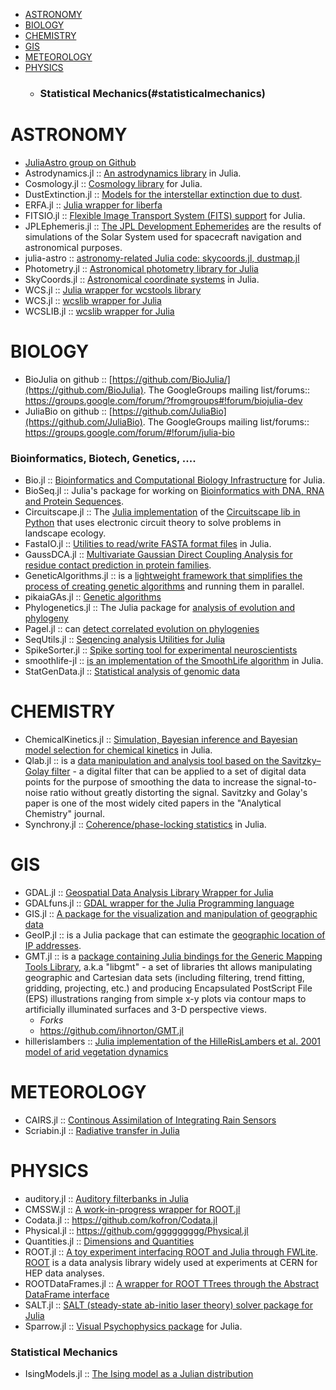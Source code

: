 * [ASTRONOMY](#astronomy)
* [BIOLOGY](#biology)
* [CHEMISTRY](#chemistry)
* [GIS](#gis)
* [METEOROLOGY](#meteorology)
* [PHYSICS](#physics)
   * ### Statistical Mechanics(#statisticalmechanics)


# ASTRONOMY 
* [JuliaAstro group on Github](https://JuliaAstro.github.io)
* Astrodynamics.jl :: [An astrodynamics library](https://github.com/helgee/Astrodynamics.jl) in Julia.
* Cosmology.jl :: [Cosmology library](https://github.com/JuliaAstro/Cosmology.jl) for Julia.
* DustExtinction.jl :: [Models for the interstellar extinction due to dust](https://github.com/JuliaAstro/DustExtinction.jl).
* ERFA.jl :: [Julia wrapper for liberfa](https://github.com/JuliaAstro/ERFA.jl)
* FITSIO.jl :: [Flexible Image Transport System (FITS) support](https://github.com/JuliaAstro/FITSIO.jl) for Julia.
* JPLEphemeris.jl :: [The JPL Development Ephemerides](https://github.com/helgee/JPLEphemeris.jl) are the results of simulations of the Solar System used for spacecraft navigation and astronomical purposes.
* julia-astro :: [astronomy-related Julia code: skycoords.jl, dustmap.jl](https://github.com/kbarbary/julia-astro)
* Photometry.jl :: [Astronomical photometry library for Julia](https://github.com/kbarbary/Photometry.jl)
* SkyCoords.jl :: [Astronomical coordinate systems](https://github.com/kbarbary/SkyCoords.jl) in Julia.
* WCS.jl :: [Julia wrapper for wcstools library](https://github.com/kbarbary/WCS.jl)
* WCS.jl :: [wcslib wrapper for Julia](https://github.com/nolta/WCS.jl)
* WCSLIB.jl :: [wcslib wrapper for Julia](https://github.com/nolta/WCSLIB.jl)

# BIOLOGY 
* BioJulia on github :: [https://github.com/BioJulia/](https://github.com/BioJulia). The GoogleGroups mailing list/forums:: https://groups.google.com/forum/?fromgroups#!forum/biojulia-dev
* JuliaBio on github :: [https://github.com/JuliaBio](https://github.com/JuliaBio). The GoogleGroups mailing list/forums:: https://groups.google.com/forum/#!forum/julia-bio

### Bioinformatics, Biotech, Genetics, ....
* Bio.jl :: [Bioinformatics and Computational Biology Infrastructure](https://github.com/BioJulia/Bio.jl) for Julia.
* BioSeq.jl :: Julia's package for working on [Bioinformatics with DNA, RNA and Protein Sequences](https://github.com/diegozea/BioSeq.jl).
* Circuitscape.jl :: The [Julia implementation](https://github.com/tanmaykm/Circuitscape.jl) of the [Circuitscape lib in Python](http://www.circuitscape.org/) that uses electronic circuit theory to solve problems in landscape ecology.
* FastaIO.jl :: [Utilities to read/write FASTA format files](https://github.com/carlobaldassi/FastaIO.jl) in Julia.
* GaussDCA.jl :: [Multivariate Gaussian Direct Coupling Analysis for residue contact prediction in protein families](https://github.com/carlobaldassi/GaussDCA.jl).
* GeneticAlgorithms.jl :: is a [lightweight framework that simplifies the process of creating genetic algorithms](https://github.com/forio/GeneticAlgorithms.jl) and running them in parallel.
* pikaiaGAs.jl :: [Genetic algorithms](https://github.com/tmeits/pikaiaGAs.jl)
* Phylogenetics.jl :: The Julia package for [analysis of evolution and phylogeny](https://github.com/Ward9250/Phylogenetics.jl)
* Pagel.jl :: can [detect correlated evolution on phylogenies](https://github.com/porterjamesj/Pagel.jl)
* SeqUtils.jl :: [Seqencing analysis Utilities for Julia](https://github.com/nlhepler/SeqUtils.jl)
* SpikeSorter.jl :: [Spike sorting tool for experimental neuroscientists](https://github.com/grero/SpikeSorter.jl)
* smoothlife-jl :: [is an implementation of the SmoothLife algorithm](https://github.com/jamak/smoothlife-jl) in Julia.
* StatGenData.jl :: [Statistical analysis of genomic data](https://github.com/dmbates/StatGenData.jl)

# CHEMISTRY
* ChemicalKinetics.jl :: [Simulation, Bayesian inference and Bayesian model selection for chemical kinetics](https://github.com/scidom/ChemicalKinetics.jl) in Julia.
* Qlab.jl :: is a [data manipulation and analysis tool based on the Savitzky–Golay filter](https://github.com/blakejohnson/Qlab.jl) - a digital filter that can be applied to a set of digital data points for the purpose of smoothing the data to increase the signal-to-noise ratio without greatly distorting the signal. Savitzky and Golay's paper is one of the most widely cited papers in the "Analytical Chemistry" journal.
* Synchrony.jl :: [Coherence/phase-locking statistics](https://github.com/simonster/Synchrony.jl) in Julia.


# GIS 
* GDAL.jl :: [Geospatial Data Analysis Library Wrapper for Julia](https://github.com/wkearn/GDAL.jl)
* GDALfuns.jl :: [GDAL wrapper for the Julia Programming language](https://github.com/meggart/GDALfuns.jl)
* GIS.jl :: [A package for the visualization and manipulation of geographic data](https://github.com/wkearn/GIS.jl)
* GeoIP.jl :: is a Julia package that can estimate the [geographic location of IP addresses](https://github.com/johnmyleswhite/GeoIP.jl).
* GMT.jl :: is a [package containing Julia bindings for the Generic Mapping Tools Library](https://github.com/joa-quim/GMT.jl), a.k.a "libgmt" - a set of libraries tht allows manipulating geographic and Cartesian data sets (including filtering, trend fitting, gridding, projecting, etc.) and producing Encapsulated PostScript File (EPS) illustrations ranging from simple x-y plots via contour maps to artificially illuminated surfaces and 3-D perspective views. 
   * *Forks*
   * https://github.com/ihnorton/GMT.jl
* hillerislambers :: [Julia implementation of the HilleRisLambers et al. 2001 model of arid vegetation dynamics](https://github.com/wkearn/hillerislambers)


# METEOROLOGY
* CAIRS.jl :: [Continous Assimilation of Integrating Rain Sensors](https://github.com/scheidan/CAIRS.jl)
* Scriabin.jl :: [Radiative transfer in Julia](https://github.com/jsbj/Scriabin.jl)


# PHYSICS 
* auditory.jl :: [Auditory filterbanks in Julia](https://github.com/jfsantos/auditory.jl)
* CMSSW.jl :: [A work-in-progress wrapper for ROOT.jl](https://github.com/jpata/CMSSW.jl)
* Codata.jl :: https://github.com/kofron/Codata.jl
* Physical.jl :: https://github.com/ggggggggg/Physical.jl
* Quantities.jl :: [Dimensions and Quantities](https://github.com/ElOceanografo/Quantities.jl)
* ROOT.jl :: [A toy experiment interfacing ROOT and Julia through FWLite](https://github.com/jpata/ROOT.jl). [ROOT](http://root.cern.ch) is a data analysis library widely used at experiments at CERN for HEP data analyses.
* ROOTDataFrames.jl :: [A wrapper for ROOT TTrees through the Abstract DataFrame interface](https://github.com/jpata/ROOTDataFrames.jl)
* SALT.jl :: [SALT (steady-state ab-initio laser theory) solver package for Julia](https://github.com/xdavidliu/SALT.jl)
* Sparrow.jl :: [Visual Psychophysics package](https://github.com/rennis250/Sparrow.jl) for Julia.

### Statistical Mechanics
* IsingModels.jl :: [The Ising model as a Julian distribution](https://github.com/johnmyleswhite/IsingModels.jl)

